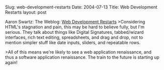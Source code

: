 Slug: web-development-restarts
Date: 2004-07-13
Title: Web Development Restarts
layout: post

Aaron Swartz: The Weblog: <a href="http://www.aaronsw.com/weblog/001379">Web Development Restarts</a>
&gt;Considering HTML&#39;s stagnation and pain, this may be hard to believe fully, but I&#39;m serious. They talk about things like Digital Signatures, tabbed/wizard interfaces, rich text editing, spreadsheets, and drag and drop, not to mention simpler stuff like date inputs, sliders, and repeatable rows.

&gt;All of this means we&#39;re likely to see a web application renaissance, and thus a software application renaissance. The train to the future is starting up again!
